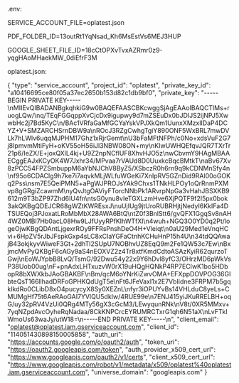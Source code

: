 .env:

SERVICE_ACCOUNT_FILE=oplatest.json

PDF_FOLDER_ID=13outRt1YqNsad_Kh6MsEstVs6MEJ3HUP

GOOGLE_SHEET_FILE_ID=18cCtOPXvTvxAZRmr0z9-yqgHAoMHaekMW_0diEfrF3M



oplatest.json:


{
  "type": "service_account",
  "project_id": "oplatest",
  "private_key_id": "a10416695ce80f05a37ec2650b153d82c1db9bf0",
  "private_key": "-----BEGIN PRIVATE KEY-----\nMIIEvQIBADANBgkqhkiG9w0BAQEFAASCBKcwggSjAgEAAoIBAQCTlMs+ruogLQw/\nq/TEqFGGqppXvCjcDx9igupwy9d7mZSEuDx0bJDIJS2ijNPJ5XwwbHc2j7Bd5KyC\n/BAc1VRfaGaMfGCYaYskVPJXkQm1UunxXMzxlIDaP4DCYZ+V+SMZARCHSrnDBW9a\nROcJ3RZgCwhgTgiY890ONF5WxBRL7mwDVLk7hLWlv6uqqMJPHM17Ghz1xRjrGemt\nU3bFaMFtNFPh/c0No+xdsVuF2G7j8IpmvmMtiFyH+oKV55oH56iJl3NBW08ON+my\nKIwUWHQEfqvJQR7TXrTr21p6/IeZX/E+joxQXlL4kj+U9Z2npNCflUF8XhvHJO5z\nwCbvmY9HAgMBAAECggEAJxKCyOK4W7Jxhr34/MPvaa7rVAUd8D0UuxkcBqcBMtkT\naBv67Xv8zPCC54FPZSmbuppM6aYbNJChV8ByZ5/XSbczR0h6rn9q9kCDNMnSfy4n\nf95o6CDACIg9h7ke7i7aqvkMLjWLfuWGeKi7XnIpRV5GZnDid9RAl00oGOKq2Pss\nsm7E5QeiPMN5+aPgWJPROJsYAk9Chxs1TNkHLPOy1oQrRnmPXMvp8gGRgiZcawmM\nyQvJtgOAViyFTorcNNbPk1ARvrpNpGa3vHahJBSXKB9612m9T3bZP97Zhd6IU4fn\ntsG0ynu8vIeTGXLzmHve6XjPQTF9f2I5px0bok3akQKBgQDEJCR68gWZtKWREsxJ\nuUjIUg9jtUroRUBRHjtjNedyI6KkIFa4DTSUEQoj3PJoxatLRoMbMbX28AWA6BtQ\ntZ0f3BnlStt6/gvQFX1GgqSv8nAH4WZ0MBl7Hb0acL08Hw9LJfUyyRPfKIhWTfXl\n4wuh+NGQ3O0YD0q2Pt/logeOjwKBgQDAntLjgexrROy9FFRsPnshDeO4H+Vleiqt\n0aU29Med1eVnqHCvi+6HpZV5rJbJFspkGxp4sLC8xCIaYGFaCtnhKCHuHnP15h4U\n34tdQQAwajB43okjkyvWiweF3Gt+2dhTI2SUpU7NOBhvUZ8EqQ9m2Fe1QW53c7Ew\nBxjmcMvPyQKBgF6cAGy9aS4nEOXVZ2z4Tr8xtfKmdCdtoASAzKyiR62qurzoTGwj\nEoWJYpbB8LvQ/TsmG/92Dwu54y22x9Y6hDvl8yfC3/OHrzMD6pWkVsP38Uob00ug\nF+pnAdxLHTxuzvW0rX19uHQgHQNkP4RP7ECIwK1bo5HDbopR8bXWXkbJAoGBAKBF\nBm/qcM6oYNrKiZwvOMA+EFXppDOVPOG36GIbteQsT166llhadDRFoGPHKQdUgT5e\nFt6JFeVaxI1x2E7VbIidne3FRPM7b5gqkIkdRo0CLibD8xO4pucycyX8Sy0XEZnL\nfyr3iOPUYvBs14VHLduC8yeLs+CMUMgHf75t6AeRAoGAI7YVlQU5dkIw/4RUE99e\n7ENJ415yiJKuRRELBH+oqG/uy32pRV4VzUi0QRg4MTy56gX3cGcM3/LEwyqunRNk\nV8t/0XR5MMxv+7yqNZpdAvcOyheRqNadaa/8CkKNPCrcEYRUMRCTxrG1qh6N51aX\nLvFTklWmoUs63waJy/utW18=\n-----END PRIVATE KEY-----\n",
  "client_email": "oplatest@oplatest.iam.gserviceaccount.com",
  "client_id": "114051430898150005858",
  "auth_uri": "https://accounts.google.com/o/oauth2/auth",
  "token_uri": "https://oauth2.googleapis.com/token",
  "auth_provider_x509_cert_url": "https://www.googleapis.com/oauth2/v1/certs",
  "client_x509_cert_url": "https://www.googleapis.com/robot/v1/metadata/x509/oplatest%40oplatest.iam.gserviceaccount.com",
  "universe_domain": "googleapis.com"
}
